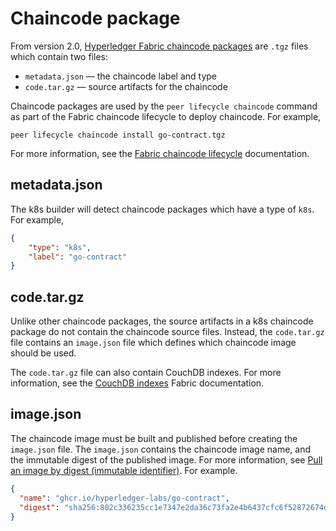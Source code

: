 # Chaincode package

From version 2.0, [Hyperledger Fabric chaincode packages](https://hyperledger-fabric.readthedocs.io/en/latest/cc_launcher.html#chaincode-packages) are `.tgz` files which contain two files:

- `metadata.json` — the chaincode label and type
- `code.tar.gz` — source artifacts for the chaincode

Chaincode packages are used by the `peer lifecycle chaincode` command as part of the Fabric chaincode lifecycle to deploy chaincode. For example,

```shell
peer lifecycle chaincode install go-contract.tgz
```

For more information, see the [Fabric chaincode lifecycle](https://hyperledger-fabric.readthedocs.io/en/latest/chaincode_lifecycle.html) documentation.

## metadata.json

The k8s builder will detect chaincode packages which have a type of `k8s`. For example,

```json
{
    "type": "k8s",
    "label": "go-contract"
}
```

## code.tar.gz

Unlike other chaincode packages, the source artifacts in a k8s chaincode package do not contain the chaincode source files.
Instead, the `code.tar.gz` file contains an `image.json` file which defines which chaincode image should be used.

The `code.tar.gz` file can also contain CouchDB indexes. For more information, see the [CouchDB indexes](https://hyperledger-fabric.readthedocs.io/en/latest/couchdb_as_state_database.html#couchdb-indexes) Fabric documentation.

## image.json

The chaincode image must be built and published before creating the `image.json` file. The `image.json` contains the chaincode image name, and the immutable digest of the published image. For more information, see [Pull an image by digest (immutable identifier)](https://docs.docker.com/engine/reference/commandline/pull/#pull-an-image-by-digest-immutable-identifier). For example.

```json
{
  "name": "ghcr.io/hyperledger-labs/go-contract",
  "digest": "sha256:802c336235cc1e7347e2da36c73fa2e4b6437cfc6f52872674d1e23f23bba63b"
}
```

